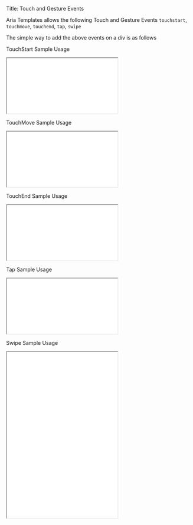 Title: Touch and Gesture Events

Aria Templates allows the following Touch and Gesture Events `touchstart`, `touchmove`, `touchend`, `tap`, `swipe`

The simple way to add the above events on a div is as follows
<script src='%SNIPPETS_SERVER_URL%/snippets/github.com/ariatemplates/documentation-code/snippets/utils/touchevents/Snippet.tpl?tag=touchEvent&lang=at&outdent=true' defer></script>

TouchStart Sample Usage

<iframe class='samples' src='%SNIPPETS_SERVER_URL%/samples/github.com/ariatemplates/documentation-code/samples/utils/touch/touchstart/' ></iframe>

TouchMove Sample Usage

<iframe class='samples' src='%SNIPPETS_SERVER_URL%/samples/github.com/ariatemplates/documentation-code/samples/utils/touch/touchmove/' ></iframe>

TouchEnd Sample Usage

<iframe class='samples' src='%SNIPPETS_SERVER_URL%/samples/github.com/ariatemplates/documentation-code/samples/utils/touch/touchend/' ></iframe>

Tap Sample Usage

<iframe class='samples' src='%SNIPPETS_SERVER_URL%/samples/github.com/ariatemplates/documentation-code/samples/utils/touch/tap/' ></iframe>

Swipe Sample Usage

<iframe class='samples' style="height:450px" src='%SNIPPETS_SERVER_URL%/samples/github.com/ariatemplates/documentation-code/samples/utils/touch/swipe/' ></iframe>